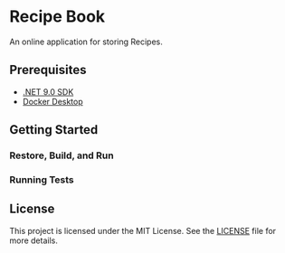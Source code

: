 # Recipe Book

An online application for storing Recipes.

## Prerequisites

- [.NET 9.0 SDK](https://dotnet.microsoft.com/download)
- [Docker Desktop](https://www.docker.com/products/docker-desktop)

## Getting Started

### Restore, Build, and Run

### Running Tests

## License

This project is licensed under the MIT License. See the [LICENSE](LICENSE) file for more details.
